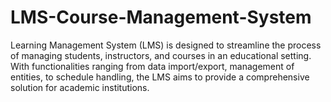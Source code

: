 # LMS-Course-Management-System
Learning Management System (LMS) is designed to streamline the process of managing students, instructors, and courses in an educational setting. With functionalities ranging from data import/export, management of entities, to schedule handling, the LMS aims to provide a comprehensive solution for academic institutions.
